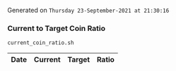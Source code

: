 Generated on `Thursday 23-September-2021 at 21:30:16`

### Current to Target Coin Ratio
`current_coin_ratio.sh`

Date|Current|Target|Ratio
---|---|---|---
